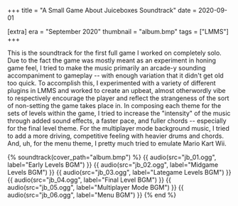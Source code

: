 +++
title = "A Small Game About Juiceboxes Soundtrack"
date = 2020-09-01

[extra]
era = "September 2020"
thumbnail = "album.bmp"
tags = ["LMMS"]
+++

This is the soundtrack for the first full game I worked on completely solo. Due to the fact the game was mostly meant as an experiment in honing game feel, I tried to make the music primarily an arcade-y sounding accompaniment to gameplay -- with enough variation that it didn't get old too quick. To accomplish this, I experimented with a variety of different plugins in LMMS and worked to create an upbeat, almost otherwordly vibe to respectively encourage the player and reflect the strangeness of the sort of non-setting the game takes place in. In composing each theme for the sets of levels within the game, I tried to increase the "intensity" of the music through added sound effects, a faster pace, and fuller chords -- especially for the final level theme. For the multiplayer mode background music, I tried to add a more driving, competitive feeling with heavier drums and chords. And, uh, for the menu theme, I pretty much tried to emulate Mario Kart Wii.

{% soundtrack(cover_path="album.bmp") %}
{{ audio(src="jb_01.ogg", label="Early Levels BGM") }}
{{ audio(src="jb_02.ogg", label="Midgame Levels BGM") }}
{{ audio(src="jb_03.ogg", label="Lategame Levels BGM") }}
{{ audio(src="jb_04.ogg", label="Final Level BGM") }}
{{ audio(src="jb_05.ogg", label="Multiplayer Mode BGM") }}
{{ audio(src="jb_06.ogg", label="Menu BGM") }}
{% end %}
